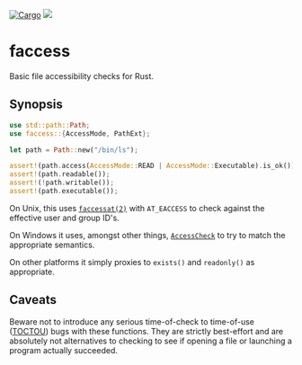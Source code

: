 [![Cargo](https://img.shields.io/crates/v/faccess.svg)][crate] 
![](https://github.com/Freaky/faccess/workflows/Continuous%20Integration/badge.svg)

# faccess

Basic file accessibility checks for Rust.

## Synopsis

```rust
use std::path::Path;
use faccess::{AccessMode, PathExt};

let path = Path::new("/bin/ls");

assert!(path.access(AccessMode::READ | AccessMode::Executable).is_ok());
assert!(path.readable());
assert!(!path.writable());
assert!(path.executable());
```

On Unix, this uses [`faccessat(2)`] with `AT_EACCESS` to check against the
effective user and group ID's.

On Windows it uses, amongst other things, [`AccessCheck`] to try to match the
appropriate semantics.

On other platforms it simply proxies to `exists()` and `readonly()` as appropriate.


## Caveats

Beware not to introduce any serious time-of-check to time-of-use ([TOCTOU])
bugs with these functions.  They are strictly best-effort and are absolutely not
alternatives to checking to see if opening a file or launching a program actually
succeeded.

[`faccessat(2)`]: https://pubs.opengroup.org/onlinepubs/9699919799/functions/access.html
[`AccessCheck`]: https://docs.microsoft.com/en-us/windows/win32/api/securitybaseapi/nf-securitybaseapi-accesscheck
[TOCTOU]: https://en.wikipedia.org/wiki/Time-of-check_to_time-of-use
[crate]: https://crates.io/crates/faccess
